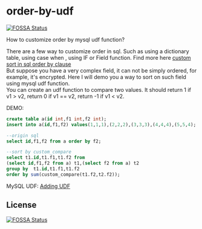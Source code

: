 # order-by-udf
[![FOSSA Status](https://app.fossa.io/api/projects/git%2Bgithub.com%2Fwindli2018%2Forder-by-udf.svg?type=shield)](https://app.fossa.io/projects/git%2Bgithub.com%2Fwindli2018%2Forder-by-udf?ref=badge_shield)

How to customize order by mysql udf function?  

There are a few way to customize order in sql. Such as using a dictionary table,  using case when , using IF or Field function. Find more here [custom sort in sql order by clause](https://www.designcise.com/web/tutorial/how-to-custom-sort-in-sql-order-by-clause)  
But suppose you have a very complex field, it can not be simply ordered, for example, it's encrypted. Here I will demo you a way to sort on such field using mysql udf function.  
You can create an udf function to compare two values. It should return 1 if v1 > v2, return 0 if v1 == v2, return -1 if v1 < v2.  

DEMO:  

```sql
create table a(id int,f1 int,f2 int);
insert into a(id,f1,f2) values(1,1,1),(2,2,2),(3,3,3),(4,4,4),(5,5,4);

--origin sql
select id,f1,f2 from a order by f2;

--sort by custom_compare
select t1.id,t1.f1,t1.f2 from
(select id,f1,f2 from a) t1,(select f2 from a) t2
group by  t1.id,t1.f1,t1.f2 
order by sum(custom_compare(t1.f2,t2.f2));
```

MySQL UDF:  [Adding UDF](https://dev.mysql.com/doc/refman/8.0/en/adding-udf.html)  

## License
[![FOSSA Status](https://app.fossa.io/api/projects/git%2Bgithub.com%2Fwindli2018%2Forder-by-udf.svg?type=large)](https://app.fossa.io/projects/git%2Bgithub.com%2Fwindli2018%2Forder-by-udf?ref=badge_large)